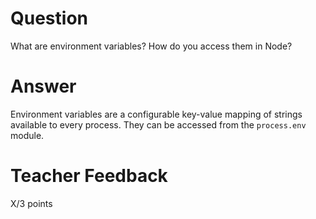 # Question

What are environment variables? How do you access them in Node?

# Answer

Environment variables are a configurable key-value mapping of strings available to every process. They can be accessed from the `process.env` module.

# Teacher Feedback

X/3 points